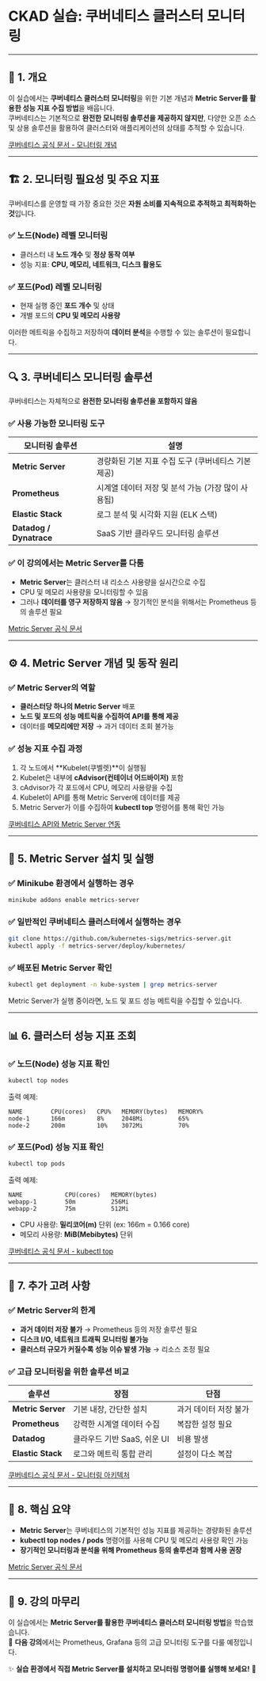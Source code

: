 # CKAD 실습: 쿠버네티스 클러스터 모니터링

---

## 📌 1. 개요

이 실습에서는 **쿠버네티스 클러스터 모니터링**을 위한 기본 개념과 **Metric Server를 활용한 성능 지표 수집 방법**을 배웁니다.  
쿠버네티스는 기본적으로 **완전한 모니터링 솔루션을 제공하지 않지만**, 다양한 오픈 소스 및 상용 솔루션을 활용하여 클러스터와 애플리케이션의 상태를 추적할 수 있습니다.

[쿠버네티스 공식 문서 - 모니터링 개념](https://kubernetes.io/docs/concepts/cluster-administration/monitoring/)

---

## 🏗 2. 모니터링 필요성 및 주요 지표

쿠버네티스를 운영할 때 가장 중요한 것은 **자원 소비를 지속적으로 추적하고 최적화하는 것**입니다.

### ✅ 노드(Node) 레벨 모니터링
- 클러스터 내 **노드 개수** 및 **정상 동작 여부**
- 성능 지표: **CPU, 메모리, 네트워크, 디스크 활용도**

### ✅ 포드(Pod) 레벨 모니터링
- 현재 실행 중인 **포드 개수** 및 상태
- 개별 포드의 **CPU 및 메모리 사용량**

이러한 메트릭을 수집하고 저장하여 **데이터 분석**을 수행할 수 있는 솔루션이 필요합니다.

---

## 🔍 3. 쿠버네티스 모니터링 솔루션

쿠버네티스는 자체적으로 **완전한 모니터링 솔루션을 포함하지 않음**

### ✅ 사용 가능한 모니터링 도구
| 모니터링 솔루션 | 설명 |
|---------------|------|
| **Metric Server** | 경량화된 기본 지표 수집 도구 (쿠버네티스 기본 제공) |
| **Prometheus** | 시계열 데이터 저장 및 분석 가능 (가장 많이 사용됨) |
| **Elastic Stack** | 로그 분석 및 시각화 지원 (ELK 스택) |
| **Datadog / Dynatrace** | SaaS 기반 클라우드 모니터링 솔루션 |

### ✅ 이 강의에서는 **Metric Server**를 다룸
- **Metric Server**는 클러스터 내 리소스 사용량을 실시간으로 수집
- CPU 및 메모리 사용량을 모니터링할 수 있음
- 그러나 **데이터를 영구 저장하지 않음** → 장기적인 분석을 위해서는 Prometheus 등의 솔루션 필요

[Metric Server 공식 문서](https://github.com/kubernetes-sigs/metrics-server)

---

## ⚙️ 4. Metric Server 개념 및 동작 원리

### ✅ Metric Server의 역할
- **클러스터당 하나의 Metric Server** 배포
- **노드 및 포드의 성능 메트릭을 수집하여 API를 통해 제공**
- 데이터를 **메모리에만 저장** → 과거 데이터 조회 불가능

### ✅ 성능 지표 수집 과정
1. 각 노드에서 **Kubelet(쿠벨렛)**이 실행됨
2. Kubelet은 내부에 **cAdvisor(컨테이너 어드바이저)** 포함
3. cAdvisor가 각 포드에서 CPU, 메모리 사용량을 수집
4. Kubelet이 API를 통해 Metric Server에 데이터를 제공
5. Metric Server가 이를 수집하여 **kubectl top** 명령어를 통해 확인 가능

[쿠버네티스 API와 Metric Server 연동](https://kubernetes.io/docs/tasks/debug/debug-cluster/resource-metrics-pipeline/)

---

## 🚀 5. Metric Server 설치 및 실행

### ✅ Minikube 환경에서 실행하는 경우
```bash
minikube addons enable metrics-server
```

### ✅ 일반적인 쿠버네티스 클러스터에서 실행하는 경우
```bash
git clone https://github.com/kubernetes-sigs/metrics-server.git
kubectl apply -f metrics-server/deploy/kubernetes/
```

### ✅ 배포된 Metric Server 확인
```bash
kubectl get deployment -n kube-system | grep metrics-server
```

Metric Server가 실행 중이라면, 노드 및 포드 성능 메트릭을 수집할 수 있습니다.

---

## 📊 6. 클러스터 성능 지표 조회

### ✅ 노드(Node) 성능 지표 확인
```bash
kubectl top nodes
```
출력 예제:
```
NAME        CPU(cores)   CPU%   MEMORY(bytes)   MEMORY%
node-1      166m         8%     2048Mi          65%
node-2      200m         10%    3072Mi          70%
```

### ✅ 포드(Pod) 성능 지표 확인
```bash
kubectl top pods
```
출력 예제:
```
NAME            CPU(cores)   MEMORY(bytes)
webapp-1        50m          256Mi
webapp-2        75m          512Mi
```

- CPU 사용량: **밀리코어(m)** 단위 (ex: 166m = 0.166 core)
- 메모리 사용량: **MiB(Mebibytes)** 단위

[쿠버네티스 공식 문서 - kubectl top](https://kubernetes.io/docs/tasks/debug/debug-cluster/resource-metrics-pipeline/)

---

## 🔄 7. 추가 고려 사항

### ✅ Metric Server의 한계
- **과거 데이터 저장 불가** → Prometheus 등의 저장 솔루션 필요
- **디스크 I/O, 네트워크 트래픽 모니터링 불가능**
- **클러스터 규모가 커질수록 성능 이슈 발생 가능** → 리소스 조정 필요

### ✅ 고급 모니터링을 위한 솔루션 비교
| 솔루션 | 장점 | 단점 |
|--------|------|------|
| **Metric Server** | 기본 내장, 간단한 설치 | 과거 데이터 저장 불가 |
| **Prometheus** | 강력한 시계열 데이터 수집 | 복잡한 설정 필요 |
| **Datadog** | 클라우드 기반 SaaS, 쉬운 UI | 비용 발생 |
| **Elastic Stack** | 로그와 메트릭 통합 관리 | 설정이 다소 복잡 |

[쿠버네티스 공식 문서 - 모니터링 아키텍처](https://kubernetes.io/docs/concepts/cluster-administration/logging/)

---

## 🎯 8. 핵심 요약

- **Metric Server**는 쿠버네티스의 기본적인 성능 지표를 제공하는 경량화된 솔루션
- **kubectl top nodes / pods** 명령어를 사용해 CPU 및 메모리 사용량 확인 가능
- **장기적인 모니터링과 분석을 위해 Prometheus 등의 솔루션과 함께 사용 권장**

[Metric Server 공식 문서](https://github.com/kubernetes-sigs/metrics-server)

---

## 🎉 9. 강의 마무리

이 실습에서는 **Metric Server를 활용한 쿠버네티스 클러스터 모니터링 방법**을 학습했습니다.  
💪 **다음 강의**에서는 Prometheus, Grafana 등의 고급 모니터링 도구를 다룰 예정입니다.

✨ **실습 환경에서 직접 Metric Server를 설치하고 모니터링 명령어를 실행해 보세요!** 🚀

